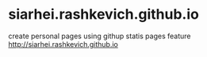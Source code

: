 # siarhei.rashkevich.github.io
create personal pages using githup statis pages feature
http://siarhei.rashkevich.github.io
